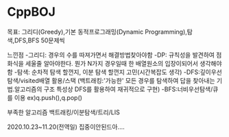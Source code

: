 # CppBOJ


목표: 그리디(Greedy),기본 동적프로그래밍(Dynamic Programming),탐색,DFS,BFS  50문제씩

느낀점
-그리디: 경우의 수를 따져가면서 해결방법찾아야함
-DP: 규칙성을 발견하여 점화식을 세울줄 알아야한다. 뭔가 N가지 경우일때 한 배열원소의 입장이되어서 생각해야함
-탐색: 순차적 탐색 할껀지, 이분 탐색 할껀지 고민(시간복잡도 생각)
-DFS:깊이우선탐색/visited배열 활용/스택  (백트래킹:'가능한' 모든 경우를 탐색하여 답을 찾아내는 기법.알고리즘의 구조 특성상 DFS를 활용하여 재귀적으로 구현)
-BFS:너비우선탐색/큐를 이용 ex)q.push(),q.pop()

부족한 알고리즘
백트래킹/이분탐색/트리/LIS

2020.10.23~11.20(전역일) 집중이안된드아....
